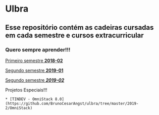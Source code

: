 # Ulbra

## Esse repositório contém as cadeiras cursadas em cada semestre e cursos extracurricular

### Quero sempre aprender!!!

[Primeiro semestre **2018-02**](https://github.com/BrunoCesarAngst/ulbra/tree/master/2018-2 "Clique aqui")

[Segundo semestre **2019-01**](https://github.com/BrunoCesarAngst/ulbra/tree/master/2019-1 "Clique aqui")

[Segundo semestre ***2019-02***](https://github.com/BrunoCesarAngst/ulbra/tree/master/2019-2 "Clique aqui")

Projetos Especiais!!!

    * [TINDEV - OmniStack 8.0](https://github.com/BrunoCesarAngst/ulbra/tree/master/2019-2/OmniStack)

<!-- *enfatizado* (e.g., itálico) -->

<!-- **fortemente enfatizado** (e.g., negrito) -->

<!-- Código: -->

<!-- `codigo` -->

<!-- Listas: -->

<!-- * Um item em uma lista não ordenada -->
<!-- * Outro item em uma lista não ordenada -->

<!-- 1. Um item em uma lista ordenada -->
<!-- 2. Outro item em uma lista ordenada -->

<!-- Citações: -->

<!-- > Esse texto será envolto pelo elemento HTML blockquote. -->

<!-- Links: -->

<!-- Imagens: -->

<!-- ![Texto alt da imagem aqui]([[URL]].da.imagem.aqui "Título da Imagem aqui") -->
